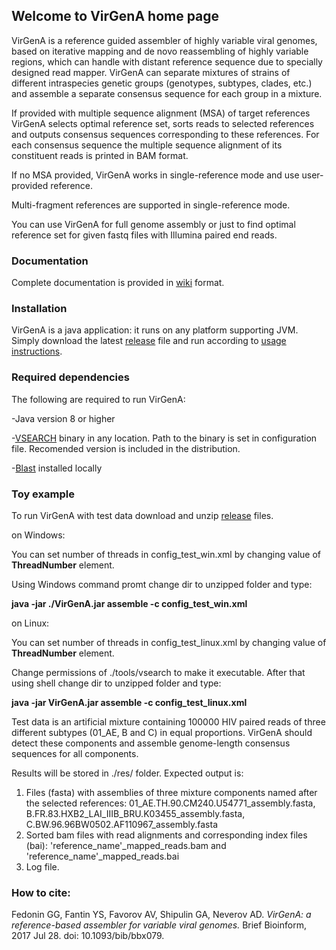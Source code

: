 ## Welcome to VirGenA home page

VirGenA is a reference guided assembler of highly variable viral genomes, based on iterative mapping and de novo reassembling of highly variable regions, which can handle with distant reference sequence due to specially designed read mapper. VirGenA can separate mixtures of strains of different intraspecies genetic groups (genotypes, subtypes, clades, etc.) and assemble a separate consensus sequence for each group in a mixture.

If provided with multiple sequence alignment (MSA) of target references VirGenA selects optimal reference set, sorts reads to selected references and outputs consensus sequences corresponding to these references. For each consensus sequence the multiple sequence alignment of its constituent reads is printed in BAM format.

If no MSA provided, VirGenA works in single-reference mode and use user-provided reference.

Multi-fragment references are supported in single-reference mode.

You can use VirGenA for full genome assembly or just to find optimal reference set for given fastq files with Illumina paired end reads.

### Documentation

Complete documentation is provided in [wiki](https://github.com/gFedonin/VirGenA/wiki) format.

### Installation

VirGenA is a java application: it runs on any platform supporting JVM. Simply download the latest [release](https://github.com/gFedonin/VirGenA/releases) file and run according to [usage instructions](https://github.com/gFedonin/VirGenA/wiki).


### Required dependencies

The following are required to run VirGenA:

-Java version 8 or higher

-[VSEARCH](https://github.com/torognes/vsearch) binary in any location. Path to the binary is set in configuration file. Recomended version is included in the distribution.

-[Blast](https://blast.ncbi.nlm.nih.gov/Blast.cgi?PAGE_TYPE=BlastDocs&DOC_TYPE=Download) installed locally

### Toy example

To run VirGenA with test data download and unzip [release](https://github.com/gFedonin/VirGenA/releases) files.

on Windows:

You can set number of threads in config_test_win.xml by changing value of **ThreadNumber** element.

Using Windows command promt change dir to unzipped folder and type:

**java -jar ./VirGenA.jar assemble -c config_test_win.xml**   

on Linux:  

You can set number of threads in config_test_linux.xml by changing value of **ThreadNumber** element.

Change permissions of ./tools/vsearch to make it executable. After that using shell change dir to unzipped folder and type:

**java -jar VirGenA.jar assemble -c config_test_linux.xml**

Test data is an artificial mixture containing 100000 HIV paired reads of three different subtypes (01_AE, B and C) in equal proportions. VirGenA should detect these components and assemble genome-length consensus sequences for all components.

Results will be stored in ./res/ folder. Expected output is:  
1. Files (fasta) with assemblies of three mixture components named after the selected references:
01_AE.TH.90.CM240.U54771_assembly.fasta, B.FR.83.HXB2_LAI_IIIB_BRU.K03455_assembly.fasta, C.BW.96.96BW0502.AF110967_assembly.fasta   
2. Sorted bam files with read alignments and corresponding index files (bai): 'reference_name'_mapped_reads.bam and 'reference_name'_mapped_reads.bai  
3. Log file.

### How to cite:

Fedonin GG, Fantin YS, Favorov AV, Shipulin GA, Neverov AD. _VirGenA: a reference-based assembler for variable viral genomes._ Brief Bioinform, 2017 Jul 28. doi: 10.1093/bib/bbx079.
